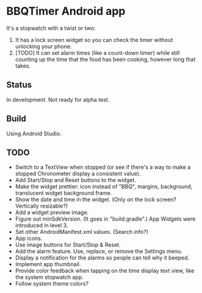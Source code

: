 # BBQTimer Android app

It's a stopwatch with a twist or two:
1. It has a lock screen widget so you can check the timer without unlocking your phone.
2. [TODO] It can set alarm times (like a count-down timer) while still counting up the time that the food has been cooking, however long that takes.

## Status
In development. Not ready for alpha test.

## Build
Using Android Studio.

## TODO
* Switch to a TextView when stopped (or see if there's a way to make a stopped Chronometer display a consistent value).
* Add Start/Stop and Reset buttons to the widget.
* Make the widget prettier: icon instead of "BBQ", margins, background, translucent widget background frame.
* Show the date and time in the widget. (Only on the lock screen? Vertically resizable?)
* Add a widget preview image.
* Figure out minSdkVersion. (It goes in "build.gradle".) App Widgets were introduced in level 3.
* Set other AndroidManifest.xml values. (Search info?)
* App icons.
* Use image buttons for Start/Stop & Reset.
* Add the alarm feature. Use, replace, or remove the Settings menu.
* Display a notification for the alarms so people can tell why it beeped.
* Implement app thumbnail.
* Provide color feedback when tapping on the time display text view, like the system stopwatch app.
* Follow system theme colors?
